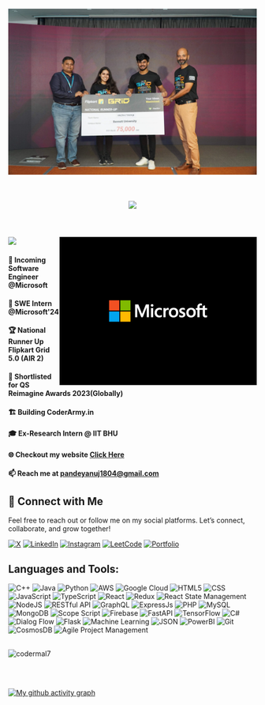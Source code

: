 <!-- ![logo](https://github.com/codermal7/codermal7/blob/main/GIT%20HUB%20BANNER2.png) -->
![logo](https://raw.githubusercontent.com/codermal7/codermal7/main/Anuj-Flipkart-Grid.webp)

<h1 align="center">
     <img src="https://readme-typing-svg.herokuapp.com/?font=Fira+Code&size=32&center=true&vCenter=true&width=500&height=70&duration=4000&lines=Hi+There!+👋;+I'm+Anuj+Kumar+Pandey;I'm+a+Web+Developer+👨🏻‍💻;I'm+a+ML+Enthusiast+🤖+🧠;I'm+a+Passionate+Coder+👨‍💻;" />
</h1>

<!--  <p align="center"> Incoming Software Engineer Intern @Microsoft | National Runner Up Flipkart Grid 5.0 (AIR 2) | Shortlisted for QS Reimagine Awards 2023(Globally)| Building CoderArmy | Ex-Research Intern @ IIT BHU | 350+ Leetcode | DSA+DEV.</p>  -->

<br>

<!--  <img align="right" alt="Coding" width="400" src="https://cdn.dribbble.com/users/1162077/screenshots/3848914/programmer.gif">  -->
<!--  <img align="right" alt="Coding" width="500" src="https://github.com/codermal7/codermal7/blob/main/final_image_fina_ff%20(1).png?raw=true">  -->

<div>
<img align="right" alt="Coding" width="400" src="https://github.com/codermal7/codermal7/blob/main/microsoft_gif.gif?raw=true">
<!--  <img align="right" alt="Coding" width="400" src="https://github.com/codermal7/codermal7/blob/main/final_image_fina_ff%20(1).png?raw=true"> -->

<!-- <p align="left"> <img src="https://komarev.com/ghpvc/?username=codermal7&label=Profile%20views&color=0e75b6&style=flat" alt="codermal7" /> </p> -->

![](https://komarev.com/ghpvc/?username=codermal7&label=PROFILE+VIEWS&color=FF2F40&style=flat-square)

<!--  [![LeetCode user codermal7](https://img.shields.io/badge/dynamic/json?style=for-the-badge&labelColor=black&color=%23ffa116&label=Solved&query=solved&url=https%3A%2F%2Fleetcode-badge.vercel.app%2Fapi%2Fusers%2Fcodermal7&logo=leetcode&logoColor=yellow)](https://leetcode.com/codermal7/)  -->

#### 💼 Incoming Software Engineer **@Microsoft**
#### 💼 SWE Intern **@Microsoft'24**
#### 🏆 National Runner Up **Flipkart Grid 5.0** (AIR 2)
#### 🏅 Shortlisted for **QS Reimagine Awards 2023(Globally)**
#### 🏗️ Building **CoderArmy.in**
#### 🎓 Ex-Research Intern @ **IIT BHU**
#### 🌐 Checkout my website <a href="https://anujkumarpandey.com/" target="_blank">Click Here</a>
#### 📫 Reach me at **pandeyanuj1804@gmail.com**
</div>


<!-- 
- 📫 How to reach me **pandeyanuj1804@gmail.com**
-->


<!-- <br>
<img align="right" width="400" src="https://img.shields.io/badge/dynamic/json?style=for-the-badge&labelColor=black&color=%23ffa116&label=Solved&query=solvedOverTotal&url=https%3A%2F%2Fleetcode-badge.vercel.app%2Fapi%2Fusers%2Fcodermal7&logo=leetcode&logoColor=yellow"> -->

<!--   CONNNECTTTT WITHHHH MEEEE PROFILESSSSS
<h3 align="left">Connect with me:</h3>
<p align="left">
<a href="https://twitter.com/not_ur_anuj" target="blank"><img align="center" src="https://raw.githubusercontent.com/rahuldkjain/github-profile-readme-generator/master/src/images/icons/Social/twitter.svg" alt="not_ur_anuj" height="30" width="40" /></a>
<a href="https://linkedin.com/in/anuj-kumar-pandey-6151a81b5" target="blank"><img align="center" src="https://raw.githubusercontent.com/rahuldkjain/github-profile-readme-generator/master/src/images/icons/Social/linked-in-alt.svg" alt="anuj-kumar-pandey-6151a81b5" height="30" width="40" /></a>
<a href="https://instagram.com/not_ur_anuj" target="blank"><img align="center" src="https://raw.githubusercontent.com/rahuldkjain/github-profile-readme-generator/master/src/images/icons/Social/instagram.svg" alt="not_ur_anuj" height="30" width="40" /></a>
<a href="https://www.leetcode.com/codermal7" target="blank"><img align="center" src="https://raw.githubusercontent.com/rahuldkjain/github-profile-readme-generator/master/src/images/icons/Social/leet-code.svg" alt="codermal7" height="30" width="40" /></a>
<a href="https://auth.geeksforgeeks.org/user/codermal7" target="blank"><img align="center" src="https://raw.githubusercontent.com/rahuldkjain/github-profile-readme-generator/master/src/images/icons/Social/geeks-for-geeks.svg" alt="codermal7" height="30" width="40" /></a>
</p>
<br>
-->
<p></p>

## 🤝 Connect with Me

Feel free to reach out or follow me on my social platforms. Let’s connect, collaborate, and grow together!

[![X](https://img.shields.io/badge/X-%23000000.svg?style=for-the-badge&logo=x&logoColor=white)](https://x.com/not_ur_anuj/)
[![LinkedIn](https://img.shields.io/badge/LinkedIn-%230A66C2.svg?style=for-the-badge&logo=linkedin&logoColor=white)](https://linkedin.com/in/anuj-kumar-pandey-6151a81b5/)
[![Instagram](https://img.shields.io/badge/Instagram-%23FF2F40.svg?style=for-the-badge&logo=instagram&logoColor=white)](https://instagram.com/not_ur_anuj/)
[![LeetCode](https://img.shields.io/badge/LeetCode-%23FFA015.svg?style=for-the-badge&logo=LeetCode&logoColor=black)](https://www.leetcode.com/codermal7/)
[![Portfolio](https://img.shields.io/badge/Portfolio-000000.svg?style=for-the-badge&logo=web&logoColor=white)](https://anujkumarpandey.com/)


<h2 align="left">Languages and Tools:</h2>

![C++](https://img.shields.io/badge/c++-%2300599C.svg?style=for-the-badge&logo=c%2B%2B&logoColor=white)
![Java](https://img.shields.io/badge/java-%23ED8B00.svg?style=for-the-badge&logo=openjdk&logoColor=white)
![Python](https://img.shields.io/badge/Python-14354C?style=for-the-badge&logo=python&logoColor=white)
![AWS](https://img.shields.io/badge/AWS-%23000000.svg?style=for-the-badge&logo=amazon-aws&logoColor=white)
![Google Cloud](https://img.shields.io/badge/Google_Cloud-4285F4?style=for-the-badge&logo=google-cloud&logoColor=white)
![HTML5](https://img.shields.io/badge/html5-%23E34F26.svg?style=for-the-badge&logo=html5&logoColor=white)
![CSS](https://img.shields.io/badge/CSS-563d7c?&style=for-the-badge&logo=css3&logoColor=white)
![JavaScript](https://img.shields.io/badge/javascript-%23323330.svg?style=for-the-badge&logo=javascript&logoColor=%23F7DF1E)
![TypeScript](https://img.shields.io/badge/TypeScript-007ACC?style=for-the-badge&logo=typescript&logoColor=white)
![React](https://img.shields.io/badge/react-%2320232a.svg?style=for-the-badge&logo=react&logoColor=%2361DAFB)
![Redux](https://img.shields.io/badge/Redux-764ABC?style=for-the-badge&logo=redux&logoColor=white)
![React State Management](https://img.shields.io/badge/State_Management-%2361DAFB.svg?style=for-the-badge&logo=react&logoColor=%2320232a)
![NodeJS](https://img.shields.io/badge/node.js-6DA55F?style=for-the-badge&logo=node.js&logoColor=white)
![RESTful API](https://img.shields.io/badge/RESTful_API-02569B?style=for-the-badge)
![GraphQL](https://img.shields.io/badge/GraphQL-E10098?style=for-the-badge&logo=graphql&logoColor=white)
![ExpressJs](https://img.shields.io/badge/Express.js-404D59?style=for-the-badge)
![PHP](https://img.shields.io/badge/php-%23777BB4.svg?style=for-the-badge&logo=php&logoColor=white)
![MySQL](https://img.shields.io/badge/MySQL-00000F?style=for-the-badge&logo=mysql&logoColor=white)
![MongoDB](https://img.shields.io/badge/MongoDB-%234ea94b.svg?style=for-the-badge&logo=mongodb&logoColor=white)
![Scope Script](https://img.shields.io/badge/Scope_Script-1B6AC6?style=for-the-badge)
![Firebase](https://img.shields.io/badge/firebase-a08021?style=for-the-badge&logo=firebase&logoColor=ffcd34)
![FastAPI](https://img.shields.io/badge/FastAPI-005571?style=for-the-badge&logo=fastapi)
![TensorFlow](https://img.shields.io/badge/TensorFlow-FF6F00?style=for-the-badge&logo=tensorflow&logoColor=white)
![C#](https://img.shields.io/badge/C%23-239120?style=for-the-badge&logo=csharp&logoColor=white)
![Dialog Flow](https://img.shields.io/badge/DialogFlow-FF9800?style=for-the-badge&logo=dialogflow&logoColor=white)
![Flask](https://img.shields.io/badge/Flask-000000?style=for-the-badge&logo=flask&logoColor=white)
![Machine Learning](https://img.shields.io/badge/Machine_Learning-06595C?style=for-the-badge)
![JSON](https://img.shields.io/badge/JSON-000000?style=for-the-badge&logo=json&logoColor=white)
![PowerBI](https://img.shields.io/badge/PowerBI-F2C811?style=for-the-badge&logo=powerbi&logoColor=black)
![Git](https://img.shields.io/badge/Git-F05032?style=for-the-badge&logo=git&logoColor=white)
![CosmosDB](https://img.shields.io/badge/CosmosDB-0078D4?style=for-the-badge&logo=microsoft-azure&logoColor=white)
![Agile Project Management](https://img.shields.io/badge/Agile-0052CC?style=for-the-badge)

<!-- <p><img align="left" src="https://github-readme-stats.vercel.app/api/top-langs?username=codermal7&show_icons=true&locale=en&layout=compact" alt="codermal7" /></p> -->
<br>

<div style="display: flex; justify-content: space-between;">
    <img src="https://github-readme-stats.vercel.app/api?username=codermal7&show_icons=true&locale=en" alt="codermal7" style="width: 50%;"/>
    <!-- <img src="https://streak-stats.demolab.com?user=codermal7&theme=great-gatsby" alt="GitHub Streak" style="width: 49%;"/>
     -->
</div>




<!--

OLDDD 

<div align="center">
  <img src="https://github-readme-stats.vercel.app/api?username=codermal7&show_icons=true&locale=en" alt="codermal7" style="width: 80%;" />
</div>

<br><br>
<div align="center">
<img src="https://streak-stats.demolab.com?user=codermal7&theme=great-gatsby" alt="GitHub Streak" style="width: 80%;"/>
</div>

 <br><br>
![GitHub Trends SVG](https://api.githubtrends.io/user/svg/codermal7/repos?time_range=one_year&include_private=True&group=other&loc_metric=changed&theme=dark)



-->

<!-- [![Anuj's GitHub stats](https://github-readme-stats.vercel.app/api?username=codermal7&show_icons=true)](https://github.com/codermal7/github-readme-stats) -->
<br><br>

<!--
<div style="display: flex; justify-content: space-between;">
    <img src="https://api.githubtrends.io/user/svg/codermal7/repos?time_range=one_year&include_private=True&group=other&loc_metric=changed&theme=dark" style="width: 50%;" alt="GitHub Trends SVG">
</div> 
-->



<!-- IMPORTANT GITHUB CHART -->

[![My github activity graph](https://github-readme-activity-graph.vercel.app/graph?username=codermal7&theme=react-dark)](https://github.com/codermal7/) 

<!--  <img align="right" src="https://streak-stats.demolab.com?user=codermal7&theme=great-gatsby" alt="GitHub Streak" /> -->
